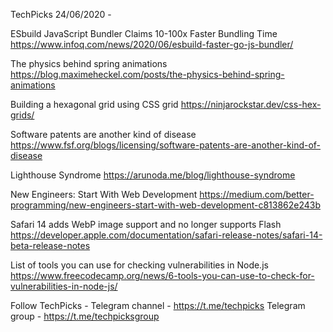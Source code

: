 TechPicks 24/06/2020 -

ESbuild JavaScript Bundler Claims 10-100x Faster Bundling Time
https://www.infoq.com/news/2020/06/esbuild-faster-go-js-bundler/

The physics behind spring animations
https://blog.maximeheckel.com/posts/the-physics-behind-spring-animations

Building a hexagonal grid using CSS grid
https://ninjarockstar.dev/css-hex-grids/

Software patents are another kind of disease
https://www.fsf.org/blogs/licensing/software-patents-are-another-kind-of-disease

Lighthouse Syndrome
https://arunoda.me/blog/lighthouse-syndrome

New Engineers: Start With Web Development
https://medium.com/better-programming/new-engineers-start-with-web-development-c813862e243b

Safari 14 adds WebP image support and no longer supports Flash
https://developer.apple.com/documentation/safari-release-notes/safari-14-beta-release-notes

List of tools you can use for checking vulnerabilities in Node.js
https://www.freecodecamp.org/news/6-tools-you-can-use-to-check-for-vulnerabilities-in-node-js/

Follow TechPicks -
Telegram channel - https://t.me/techpicks
Telegram group - https://t.me/techpicksgroup